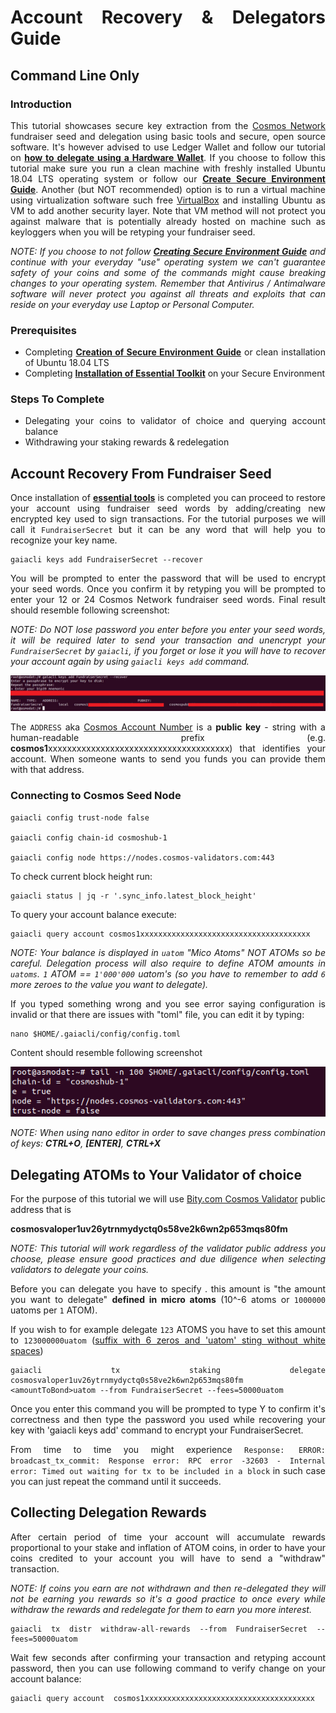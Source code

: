 <div style="text-align: justify">

# Account Recovery & Delegators Guide

## Command Line Only

### Introduction

This tutorial showcases secure key extraction from the [Cosmos Network](https://cosmos.network/) fundraiser seed and delegation using basic tools and secure, open source software. It's however advised to use Ledger Wallet and follow our tutorial on **[how to delegate using a Hardware Wallet](https://github.com/cosmos-validators/Tutorials/blob/master/Secure-Environment.md#creating-secure-environment)**. If you choose to follow this tutorial make sure you run a clean machine with freshly installed Ubuntu 18.04 LTS operating system or follow our **[Create Secure Environment Guide](https://github.com/cosmos-validators/Tutorials/blob/master/Secure-Environment.md#creating-secure-environment)**. Another (but NOT recommended) option is to run a virtual machine using virtualization software such free [VirtualBox](https://www.virtualbox.org/) and installing Ubuntu as VM to add another security layer. Note that VM method will not protect you against malware that is potentially already hosted on machine such as keyloggers when you will be retyping your fundraiser seed.

_NOTE: If you choose to not follow **[Creating Secure Environment Guide](https://github.com/cosmos-validators/Tutorials/blob/master/Secure-Environment.md#creating-secure-environment)** and continue with your everyday "use" operating system we can't guarantee safety of your coins and some of the commands might cause breaking changes to your operating system. Remember that Antivirus / Antimalware software will never protect you against all threats and exploits that can reside on your everyday use Laptop or Personal Computer._


### Prerequisites


*   Completing **[Creation of Secure Environment Guide](https://github.com/cosmos-validators/Tutorials/blob/master/Secure-Environment.md#creating-secure-environment)** or clean installation of Ubuntu 18.04 LTS
*   Completing **[Installation of Essential Toolkit](https://github.com/cosmos-validators/Tutorials/blob/master/Secure-Environment.md#creating-secure-environment)** on your Secure Environment 


### Steps To Complete


*   Delegating your coins to validator of choice and querying account balance
*   Withdrawing your staking rewards & redelegation

## Account Recovery From Fundraiser Seed

Once installation of **[essential tools](https://github.com/cosmos-validators/Tutorials/blob/master/Secure-Environment.md#creating-secure-environment)** is completed you can proceed to restore your account using fundraiser seed words by adding/creating new encrypted key used to sign transactions. For the tutorial purposes we will call it `FundraiserSecret` but it can be any word that will help you to recognize your key name.


```
gaiacli keys add FundraiserSecret --recover
```


You will be prompted to enter the password that will be used to encrypt your seed words. Once you confirm it by retyping you will be prompted to enter your 12 or 24 Cosmos Network fundraiser seed words. Final result should resemble following screenshot:

_NOTE: Do NOT lose password you enter before you enter your seed words, it will be required later to send your transaction and unencrypt your `FundraiserSecret` by `gaiacli`, if you forget or lose it you will have to recover your account again by using `gaiacli keys add` command._


![alt_text](images/cli-1.png "image_tooltip")

The `ADDRESS` aka [Cosmos Account Number](https://github.com/cosmos/cosmos-sdk/blob/7f789d2ed342de18f4443ae434f3e43f790f1854/docs/spec/addresses/bech32.md) is a **public key** - string with a human-readable prefix (e.g. **cosmos1**xxxxxxxxxxxxxxxxxxxxxxxxxxxxxxxxxxxxxx) that identifies your account. When someone wants to send you funds you can provide them with that address. 


### Connecting to Cosmos Seed Node


```
gaiacli config trust-node false

gaiacli config chain-id cosmoshub-1

gaiacli config node https://nodes.cosmos-validators.com:443
```


To check current block height run:


```
gaiacli status | jq -r '.sync_info.latest_block_height'
```


To query your account balance execute:


```
gaiacli query account cosmos1xxxxxxxxxxxxxxxxxxxxxxxxxxxxxxxxxxxxxx
```


_NOTE: Your balance is displayed in `uatom` "Mico Atoms" NOT ATOMs so be careful. Delegation process will also require to define ATOM amounts in `uatoms`. `1` ATOM == `1'000'000` uatom's (so you have to remember to add `6` more zeroes to the value you want to delegate)._

If you typed something wrong and you see error saying configuration is invalid or that there are issues with "toml" file, you can edit it by typing:


```
nano $HOME/.gaiacli/config/config.toml
```


Content should resemble following screenshot 


![alt_text](images/cli-2.png "image_tooltip")


_NOTE: When using nano editor in order to save changes press combination of keys: **CTRL+O**, **[ENTER]**, **CTRL+X**_


## Delegating ATOMs to Your Validator of choice

For the purpose of this tutorial we will use [Bity.com Cosmos Validator](https://bity.com/products/crypto-staking-services/) public address that is

**cosmosvaloper1uv26ytrnmydyctq0s58ve2k6wn2p653mqs80fm**

_NOTE: This tutorial will work regardless of the validator public address you choose, please ensure good practices and due diligence when selecting validators to delegate your coins._

Before you can delegate you have to specify **<amountToBond>**. this amount is "the amount you want to delegate" **defined in micro atoms** (10^-6 atoms or `1000000` uatoms per `1` ATOM). 

If you wish to for example delegate `123` ATOMS you have to set this amount to `123000000uatom` (<span style="text-decoration:underline;">suffix with 6 zeros and 'uatom' sting without white spaces</span>)


```
gaiacli tx staking delegate cosmosvaloper1uv26ytrnmydyctq0s58ve2k6wn2p653mqs80fm <amountToBond>uatom --from FundraiserSecret --fees=50000uatom
```

Once you enter this command you will be prompted to type Y to confirm it's correctness and then type the password you used while recovering your key with 'gaiacli keys add' command to encrypt your FundraiserSecret.

From time to time you might experience `Response:
ERROR: broadcast_tx_commit: Response error: RPC error -32603 - Internal error: Timed out waiting for tx to be included in a block` in such case you can just repeat the command until it succeeds. 

## Collecting Delegation Rewards

After certain period of time your account will accumulate rewards proportional to your stake and inflation of ATOM coins, in order to have your coins credited to your account you will have to send a "withdraw" transaction.

_NOTE: If coins you earn are not withdrawn and then re-delegated they will not be earning you rewards so it's a good practice to once every while withdraw the rewards and redelegate for them to earn you more interest._


```
gaiacli tx distr withdraw-all-rewards --from FundraiserSecret --fees=50000uatom
```


Wait few seconds after confirming your transaction and retyping account password, then you can use following command to verify change on your account balance:


```
gaiacli query account  cosmos1xxxxxxxxxxxxxxxxxxxxxxxxxxxxxxxxxxxxxx
```
</div>

